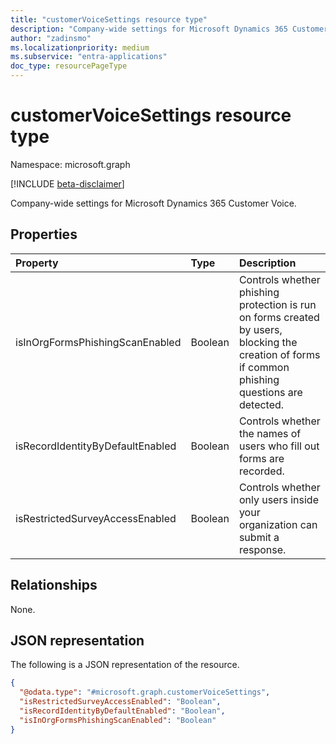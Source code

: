 ```yaml
---
title: "customerVoiceSettings resource type"
description: "Company-wide settings for Microsoft Dynamics 365 Customer Voice"
author: "zadinsmo"
ms.localizationpriority: medium
ms.subservice: "entra-applications"
doc_type: resourcePageType
---
```


# customerVoiceSettings resource type

Namespace: microsoft.graph

[!INCLUDE [beta-disclaimer](../../includes/beta-disclaimer.md)]

Company-wide settings for Microsoft Dynamics 365 Customer Voice.

## Properties
|Property|Type|Description|
|:---|:---|:---|
|isInOrgFormsPhishingScanEnabled|Boolean|Controls whether phishing protection is run on forms created by users, blocking the creation of forms if common phishing questions are detected.|
|isRecordIdentityByDefaultEnabled|Boolean|Controls whether the names of users who fill out forms are recorded.|
|isRestrictedSurveyAccessEnabled|Boolean|Controls whether only users inside your organization can submit a response.|

## Relationships
None.

## JSON representation
The following is a JSON representation of the resource.
<!-- {
  "blockType": "resource",
  "@odata.type": "microsoft.graph.customerVoiceSettings"
}
-->
``` json
{
  "@odata.type": "#microsoft.graph.customerVoiceSettings",
  "isRestrictedSurveyAccessEnabled": "Boolean",
  "isRecordIdentityByDefaultEnabled": "Boolean",
  "isInOrgFormsPhishingScanEnabled": "Boolean"
}
```

